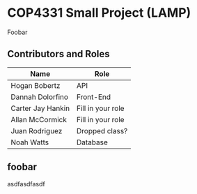# COP4331 Small Project (LAMP)

Foobar

## Contributors and Roles
Name  | Role
------------- | -------------
Hogan Bobertz  | API
Dannah Dolorfino  | Front-End
Carter Jay Hankin  | Fill in your role
Allan McCormick  | Fill in your role
Juan Rodriguez  | Dropped class?
Noah Watts  | Database    


## foobar

asdfasdfasdf

